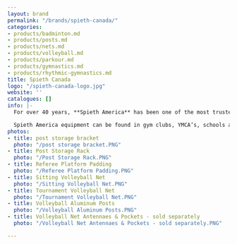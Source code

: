 ```yaml
---
layout: brand
permalink: "/brands/spieth-canada/"
categories:
- products/badminton.md
- products/posts.md
- products/nets.md
- products/volleyball.md
- products/parkour.md
- products/gymnastics.md
- products/rhythmic-gymnastics.md
title: Spieth Canada
logo: "/spieth-canada-logo.jpg"
website: ''
catalogues: []
info: |-
  For over 40 years, **Spieth America** has been one of the most trusted gymnasium and sports equipment manufacturers in North America. They offer an assortment of highly specialized gymnastics apparatus and mats, preschool/developmental equipment, sport mat surfaces, volleyball, and badminton systems.

  Spieth America equipment can be found in gym clubs, YMCA’s, schools and various other organizations throughout North America and internationally, and at many local, national and international competitions. We support the US and Canadian Federations in order to continue developing the sport of gymnastics.
photos:
- title: post storage bracket
  photo: "/post storage bracket.PNG"
- title: Post Storage Rack
  photo: "/Post Storage Rack.PNG"
- title: Referee Platform Padding
  photo: "/Referee Platform Padding.PNG"
- title: Sitting Volleyball Net
  photo: "/Sitting Volleyball Net.PNG"
- title: Tournament Volleyball Net
  photo: "/Tournament Volleyball Net.PNG"
- title: Volleyball Aluminum Posts
  photo: "/Volleyball Aluminum Posts.PNG"
- title: Volleyball Net Antennaes & Pockets - sold separately
  photo: "/Volleyball Net Antennaes & Pockets - sold separately.PNG"

---
```

